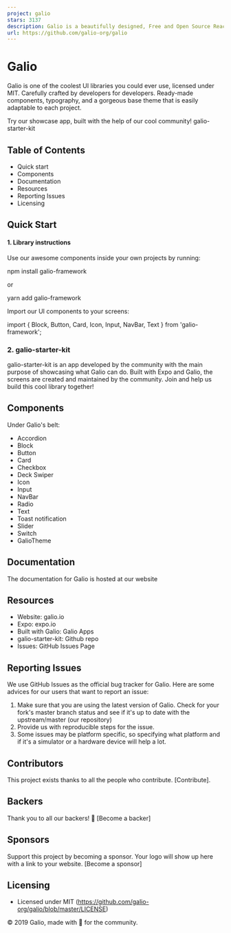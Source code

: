 ```yaml
---
project: galio
stars: 3137
description: Galio is a beautifully designed, Free and Open Source React Native Framework
url: https://github.com/galio-org/galio
---
```


Galio
=====

Galio is one of the coolest UI libraries you could ever use, licensed under MIT. Carefully crafted by developers for developers. Ready-made components, typography, and a gorgeous base theme that is easily adaptable to each project.

Try our showcase app, built with the help of our cool community! galio-starter-kit

Table of Contents
-----------------

-   Quick start
-   Components
-   Documentation
-   Resources
-   Reporting Issues
-   Licensing

Quick Start
-----------

#### 1\. Library instructions

Use our awesome components inside your own projects by running:

npm install galio-framework

or

yarn add galio-framework

Import our UI components to your screens:

import { Block, Button, Card, Icon, Input, NavBar, Text } from 'galio-framework';

### 2\. galio-starter-kit

galio-starter-kit is an app developed by the community with the main purpose of showcasing what Galio can do. Built with Expo and Galio, the screens are created and maintained by the community. Join and help us build this cool library together!

Components
----------

Under Galio's belt:

-   Accordion
-   Block
-   Button
-   Card
-   Checkbox
-   Deck Swiper
-   Icon
-   Input
-   NavBar
-   Radio
-   Text
-   Toast notification
-   Slider
-   Switch
-   GalioTheme

Documentation
-------------

The documentation for Galio is hosted at our website

Resources
---------

-   Website: galio.io
-   Expo: expo.io
-   Built with Galio: Galio Apps
-   galio-starter-kit: Github repo
-   Issues: GitHub Issues Page

Reporting Issues
----------------

We use GitHub Issues as the official bug tracker for Galio. Here are some advices for our users that want to report an issue:

1.  Make sure that you are using the latest version of Galio. Check for your fork's master branch status and see if it's up to date with the upstream/master (our repository)
2.  Provide us with reproducible steps for the issue.
3.  Some issues may be platform specific, so specifying what platform and if it's a simulator or a hardware device will help a lot.

Contributors
------------

This project exists thanks to all the people who contribute. \[Contribute\].

Backers
-------

Thank you to all our backers! 🙏 \[Become a backer\]

Sponsors
--------

Support this project by becoming a sponsor. Your logo will show up here with a link to your website. \[Become a sponsor\]

Licensing
---------

-   Licensed under MIT (https://github.com/galio-org/galio/blob/master/LICENSE)

© 2019 Galio, made with 💚 for the community.
